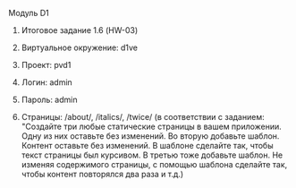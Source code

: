 Модуль D1

1. Итоговое задание 1.6 (HW-03)

2. Виртуальное окружение: d1ve

3. Проект: pvd1

4. Логин: admin

5. Пароль: admin

6. Страницы: /about/, /italics/, /twice/ (в соответствии с заданием: "Создайте три любые статические страницы в вашем приложении. Одну из них оставьте без изменений. Во вторую добавьте шаблон. Контент оставьте без изменений. В шаблоне сделайте так, чтобы текст страницы был курсивом. В третью тоже добавьте шаблон. Не изменяя содержимого страницы, с помощью шаблона сделайте так, чтобы контент повторялся два раза и т.д.)
